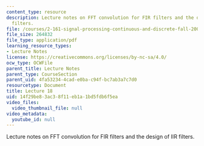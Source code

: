 ```yaml
---
content_type: resource
description: Lecture notes on FFT convolution for FIR filters and the design of IIR
  filters.
file: /courses/2-161-signal-processing-continuous-and-discrete-fall-2008/14f29be83ac38f11eb1a1bd5fdb6f5ea_lecture_18.pdf
file_size: 264832
file_type: application/pdf
learning_resource_types:
- Lecture Notes
license: https://creativecommons.org/licenses/by-nc-sa/4.0/
ocw_type: OCWFile
parent_title: Lecture Notes
parent_type: CourseSection
parent_uid: 4fa53234-4cad-e0ba-c94f-bc7ab3a7c7d0
resourcetype: Document
title: Lecture 18
uid: 14f29be8-3ac3-8f11-eb1a-1bd5fdb6f5ea
video_files:
  video_thumbnail_file: null
video_metadata:
  youtube_id: null
---
```

Lecture notes on FFT convolution for FIR filters and the design of IIR filters.
